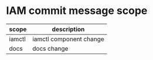 # IAM commit message scope

| scope | description |
|---------|---------|
| iamctl | iamctl component change |
| docs | docs change |

